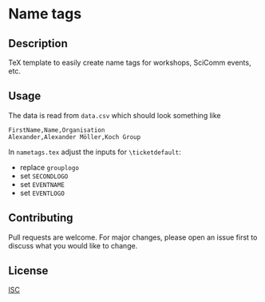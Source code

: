 # Name tags

## Description
TeX template to easily create name tags for workshops, SciComm events, etc.

## Usage
The data is read from `data.csv` which should look something like
```
FirstName,Name,Organisation
Alexander,Alexander Möller,Koch Group
```

In `nametags.tex` adjust the inputs for `\ticketdefault`:
- replace `grouplogo`
- set `SECONDLOGO`
- set `EVENTNAME`
- set `EVENTLOGO`

## Contributing
Pull requests are welcome. For major changes, please open an issue first to discuss what you would like to change.

## License
[ISC](https://opensource.org/licenses/ISC)

